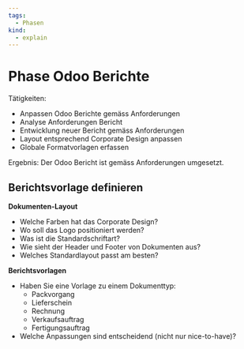 ```yaml
---
tags:
  - Phasen
kind:
  - explain
---
```

# Phase Odoo Berichte

Tätigkeiten:

* Anpassen Odoo Berichte gemäss Anforderungen
* Analyse Anforderungen Bericht
* Entwicklung neuer Bericht gemäss Anforderungen
* Layout entsprechend Corporate Design anpassen
* Globale Formatvorlagen erfassen

Ergebnis: Der Odoo Bericht ist gemäss Anforderungen umgesetzt.

## Berichtsvorlage definieren

**Dokumenten-Layout**

- Welche Farben hat das Corporate Design?
- Wo soll das Logo positioniert werden?
- Was ist die Standardschriftart?
- Wie sieht der Header und Footer von Dokumenten aus?
- Welches Standardlayout passt am besten?

**Berichtsvorlagen**

- Haben Sie eine Vorlage zu einem Dokumenttyp:
	- Packvorgang
	- Lieferschein
	- Rechnung
	- Verkaufsauftrag
	- Fertigungsauftrag
- Welche Anpassungen sind entscheidend (nicht nur nice-to-have)?
